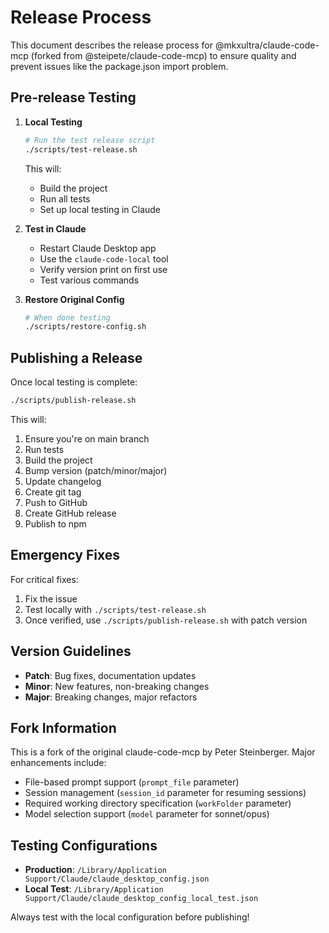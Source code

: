 # Release Process

This document describes the release process for @mkxultra/claude-code-mcp (forked from @steipete/claude-code-mcp) to ensure quality and prevent issues like the package.json import problem.

## Pre-release Testing

1. **Local Testing**
   ```bash
   # Run the test release script
   ./scripts/test-release.sh
   ```
   This will:
   - Build the project
   - Run all tests
   - Set up local testing in Claude

2. **Test in Claude**
   - Restart Claude Desktop app
   - Use the `claude-code-local` tool
   - Verify version print on first use
   - Test various commands

3. **Restore Original Config**
   ```bash
   # When done testing
   ./scripts/restore-config.sh
   ```

## Publishing a Release

Once local testing is complete:

```bash
./scripts/publish-release.sh
```

This will:
1. Ensure you're on main branch
2. Run tests
3. Build the project
4. Bump version (patch/minor/major)
5. Update changelog
6. Create git tag
7. Push to GitHub
8. Create GitHub release
9. Publish to npm

## Emergency Fixes

For critical fixes:
1. Fix the issue
2. Test locally with `./scripts/test-release.sh`
3. Once verified, use `./scripts/publish-release.sh` with patch version

## Version Guidelines

- **Patch**: Bug fixes, documentation updates
- **Minor**: New features, non-breaking changes
- **Major**: Breaking changes, major refactors

## Fork Information

This is a fork of the original claude-code-mcp by Peter Steinberger. Major enhancements include:
- File-based prompt support (`prompt_file` parameter)
- Session management (`session_id` parameter for resuming sessions)
- Required working directory specification (`workFolder` parameter)
- Model selection support (`model` parameter for sonnet/opus)

## Testing Configurations

- **Production**: `/Library/Application Support/Claude/claude_desktop_config.json`
- **Local Test**: `/Library/Application Support/Claude/claude_desktop_config_local_test.json`

Always test with the local configuration before publishing!